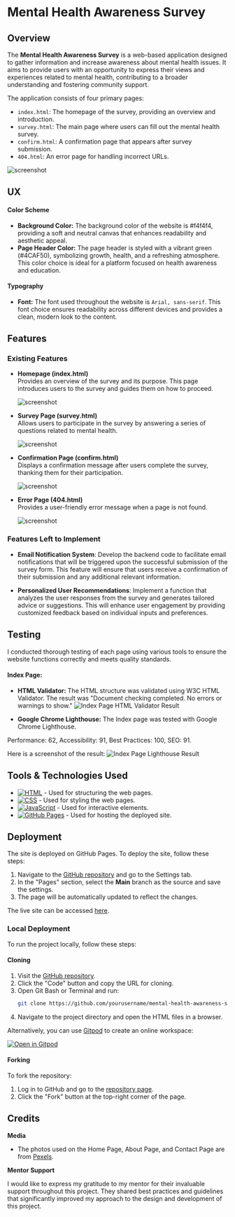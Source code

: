 # Mental Health Awareness Survey


## Overview

The **Mental Health Awareness Survey** is a web-based application designed to gather information and increase awareness about mental health issues. It aims to provide users with an opportunity to express their views and experiences related to mental health, contributing to a broader understanding and fostering community support.

The application consists of four primary pages:
- `index.html`: The homepage of the survey, providing an overview and introduction.
- `survey.html`: The main page where users can fill out the mental health survey.
- `confirm.html`: A confirmation page that appears after survey submission.
- `404.html`: An error page for handling incorrect URLs.

![screenshot](documentation/mockup.png)

## UX

#### Color Scheme

- **Background Color:** The background color of the website is #f4f4f4, providing a soft and neutral canvas that enhances readability and aesthetic appeal.
- **Page Header Color:** The page header is styled with a vibrant green (#4CAF50), symbolizing growth, health, and a refreshing atmosphere. This color choice is ideal for a platform focused on health awareness and education.

#### Typography

- **Font:** The font used throughout the website is `Arial, sans-serif`. This font choice ensures readability across different devices and provides a clean, modern look to the content.

## Features

### Existing Features

- **Homepage (index.html)**  
  Provides an overview of the survey and its purpose. This page introduces users to the survey and guides them on how to proceed.

  ![screenshot](documentation/index-page.png)

- **Survey Page (survey.html)**  
  Allows users to participate in the survey by answering a series of questions related to mental health.

  ![screenshot](documentation/survey-page.png)

- **Confirmation Page (confirm.html)**  
  Displays a confirmation message after users complete the survey, thanking them for their participation.

  ![screenshot](documentation/confirmation-page.png)

- **Error Page (404.html)**  
  Provides a user-friendly error message when a page is not found.

  ![screenshot](documentation/error-page.png)


### Features Left to Implement

- **Email Notification System**: Develop the backend code to facilitate email notifications that will be triggered upon the successful submission of the survey form. This feature will ensure that users receive a confirmation of their submission and any additional relevant information.

- **Personalized User Recommendations**: Implement a function that analyzes the user responses from the survey and generates tailored advice or suggestions. This will enhance user engagement by providing customized feedback based on individual inputs and preferences.



## Testing 

I conducted thorough testing of each page using various tools to ensure the website functions correctly and meets quality standards.
#### Index Page:

- **HTML Validator:** The HTML structure was validated using W3C HTML Validator. The result was "Document checking completed. No errors or warnings to show."
  ![Index Page HTML Validator Result](documentation/index-html-validator.png)

- **Google Chrome Lighthouse:** The Index page was tested with Google Chrome Lighthouse.

Performance: 62, 
Accessibility: 91, 
Best Practices: 100, 
SEO: 91. 

Here is a screenshot of the result:
  ![Index Page Lighthouse Result](documentation/index-lighthouse.png)



## Tools & Technologies Used

- [![HTML](https://img.shields.io/badge/HTML-grey?logo=html5&logoColor=E34F26)](https://en.wikipedia.org/wiki/HTML) - Used for structuring the web pages.
- [![CSS](https://img.shields.io/badge/CSS-grey?logo=css3&logoColor=1572B6)](https://en.wikipedia.org/wiki/CSS) - Used for styling the web pages.
- [![JavaScript](https://img.shields.io/badge/JavaScript-grey?logo=javascript&logoColor=F7DF1E)](https://www.javascript.com) - Used for interactive elements.
- [![GitHub Pages](https://img.shields.io/badge/GitHub_Pages-grey?logo=githubpages&logoColor=222222)](https://pages.github.com) - Used for hosting the deployed site.

## Deployment

The site is deployed on GitHub Pages. To deploy the site, follow these steps:

1. Navigate to the [GitHub repository](https://github.com/yourusername/mental-health-awareness-survey) and go to the Settings tab.
2. In the "Pages" section, select the **Main** branch as the source and save the settings.
3. The page will be automatically updated to reflect the changes.

The live site can be accessed [here](https://yourusername.github.io/mental-health-awareness-survey).

### Local Deployment

To run the project locally, follow these steps:

#### Cloning

1. Visit the [GitHub repository](https://github.com/yourusername/mental-health-awareness-survey).
2. Click the "Code" button and copy the URL for cloning.
3. Open Git Bash or Terminal and run:
   ```bash
   git clone https://github.com/yourusername/mental-health-awareness-survey.git
   ```
4. Navigate to the project directory and open the HTML files in a browser.

Alternatively, you can use [Gitpod](https://gitpod.io) to create an online workspace:

[![Open in Gitpod](https://gitpod.io/button/open-in-gitpod.svg)](https://gitpod.io/#https://github.com/yourusername/mental-health-awareness-survey)

#### Forking

To fork the repository:

1. Log in to GitHub and go to the [repository page](https://github.com/yourusername/mental-health-awareness-survey).
2. Click the "Fork" button at the top-right corner of the page.

## Credits

**Media**

* The photos used on the Home Page, About Page, and Contact Page are from [Pexels](https://www.pexels.com/).

**Mentor Support**

I would like to express my gratitude to my mentor for their invaluable support throughout this project. They shared best practices and guidelines that significantly improved my approach to the design and development of this project. 